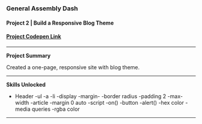 
### General Assembly Dash 
#### Project 2 | Build a Responsive Blog Theme

#### [Project Codepen Link](https://codepen.io/Astra_Rai/pen/ajEwpx)

---

**Project Summary**

Created a one-page, responsive site with blog theme. 

---

**Skills Unlocked**

- Header
-ul
-a
-li
-display
-margin-
-border radius
-padding 2
-max-width
-article
-margin 0 auto
-script
-on() 
-button
-alert()
-hex color
-media queries
-rgba color

----
